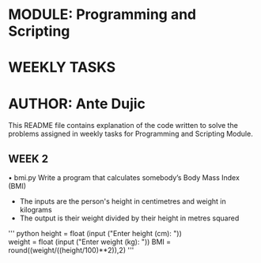 # MODULE: Programming and Scripting
# WEEKLY TASKS
# AUTHOR: Ante Dujic

This README file contains explanation of the code written to solve the problems assigned in weekly tasks for Programming and Scripting Module.

## WEEK 2
•	bmi.py
Write a program that calculates somebody’s Body Mass Index (BMI)
-	The inputs are the person's height in centimetres and weight in kilograms
-	The output is their weight divided by their height in metres squared


''' python
height = float (input ("Enter height (cm): "))               
weight = float (input ("Enter weight (kg): "))
BMI = round((weight/((height/100)**2)),2) '''
